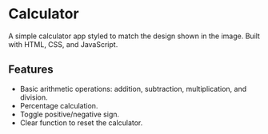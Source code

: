 # Calculator

A simple calculator app styled to match the design shown in the image. Built with HTML, CSS, and JavaScript.

## Features

- Basic arithmetic operations: addition, subtraction, multiplication, and division.
- Percentage calculation.
- Toggle positive/negative sign.
- Clear function to reset the calculator.

